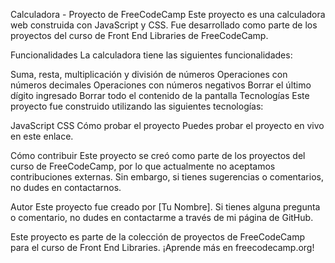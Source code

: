 Calculadora - Proyecto de FreeCodeCamp
Este proyecto es una calculadora web construida con JavaScript y CSS. Fue desarrollado como parte de los proyectos del curso de Front End Libraries de FreeCodeCamp.

Funcionalidades
La calculadora tiene las siguientes funcionalidades:

Suma, resta, multiplicación y división de números
Operaciones con números decimales
Operaciones con números negativos
Borrar el último dígito ingresado
Borrar todo el contenido de la pantalla
Tecnologías
Este proyecto fue construido utilizando las siguientes tecnologías:

JavaScript
CSS
Cómo probar el proyecto
Puedes probar el proyecto en vivo en este enlace.

Cómo contribuir
Este proyecto se creó como parte de los proyectos del curso de FreeCodeCamp, por lo que actualmente no aceptamos contribuciones externas. Sin embargo, si tienes sugerencias o comentarios, no dudes en contactarnos.

Autor
Este proyecto fue creado por [Tu Nombre]. Si tienes alguna pregunta o comentario, no dudes en contactarme a través de mi página de GitHub.

Este proyecto es parte de la colección de proyectos de FreeCodeCamp para el curso de Front End Libraries. ¡Aprende más en freecodecamp.org!


